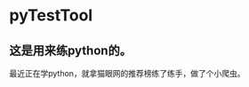# pyTestTool
这是用来练python的。
----------------------------------------------------------------------------------------------------------------------
最近正在学python，就拿猫眼网的推荐榜练了练手，做了个小爬虫。
